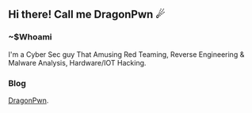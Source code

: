 ## Hi there! Call me DragonPwn ☄

### ~$Whoami

I'm a Cyber Sec guy That Amusing Red Teaming, Reverse Engineering & Malware Analysis, Hardware/IOT Hacking. 

### Blog

<a href="https://dragonpwn.github.io" target="_blank" rel="noopener">DragonPwn</a>.
